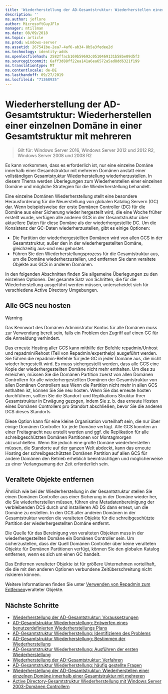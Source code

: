 ```yaml
---
title: 'Wiederherstellung der AD-Gesamtstruktur: Wiederherstellen einer einzelnen Domäne in einer Gesamtstruktur mit mehreren'
description: ''
ms.author: joflore
author: MicrosoftGuyJFlo
manager: mtillman
ms.date: 08/09/2018
ms.topic: article
ms.prod: windows-server
ms.assetid: 267541be-2ea7-4af6-ab34-8b5a3fedee2d
ms.technology: identity-adds
ms.openlocfilehash: 2582ffacb169b59692c0510469131b58be09d5f3
ms.sourcegitcommit: 6aff3d88ff22ea141a6ea6572a5ad8dd6321f199
ms.translationtype: MT
ms.contentlocale: de-DE
ms.lasthandoff: 09/27/2019
ms.locfileid: "71368935"
---
```

# <a name="ad-forest-recovery---recovering-a-single-domain-in-a-multidomain-forest"></a>Wiederherstellung der AD-Gesamtstruktur: Wiederherstellen einer einzelnen Domäne in einer Gesamtstruktur mit mehreren

>Gilt für: Windows Server 2016, Windows Server 2012 und 2012 R2, Windows Server 2008 und 2008 R2

Es kann vorkommen, dass es erforderlich ist, nur eine einzelne Domäne innerhalb einer Gesamtstruktur mit mehreren Domänen anstatt einer vollständigen Gesamtstruktur Wiederherstellung wiederherzustellen. In diesem Thema werden Überlegungen zum Wiederherstellen einer einzelnen Domäne und mögliche Strategien für die Wiederherstellung behandelt.  
  
Eine einzelne Domänen Wiederherstellung stellt eine besondere Herausforderung für die Neuerstellung von globalen Katalog Servern (GC) dar. Wenn beispielsweise der erste Domänen Controller (DC) für die Domäne aus einer Sicherung wieder hergestellt wird, die eine Woche früher erstellt wurde, verfügen alle anderen GCS in der Gesamtstruktur über aktuellere Daten für diese Domäne als der wiederhergestellte DC. Um die Konsistenz der GC-Daten wiederherzustellen, gibt es einige Optionen:  
  
- Die Partition der wiederhergestellten Domänen wird von allen GCS in der Gesamtstruktur, außer den in der wiederhergestellten Domäne, gleichzeitig aus-und neu gehostet.  
- Führen Sie den Wiederherstellungsprozess für die Gesamtstruktur aus, um die Domäne wiederherzustellen, und entfernen Sie dann veraltete Objekte aus GCS in anderen Domänen.  
  
In den folgenden Abschnitten finden Sie allgemeine Überlegungen zu den einzelnen Optionen. Der gesamte Satz von Schritten, die für die Wiederherstellung ausgeführt werden müssen, unterscheidet sich für verschiedene Active Directory Umgebungen.  
  
## <a name="rehost-all-gcs"></a>Alle GCS neu hosten  

> [!WARNING]
> Das Kennwort des Domänen Administrator Kontos für alle Domänen muss zur Verwendung bereit sein, falls ein Problem den Zugriff auf einen GC für die Anmeldung verhindert.  

Das erneute Hosting aller GCS kann mithilfe der Befehle repadmin/Unhost und repadmin/Rehost (Teil von Repadmin/experthelp) ausgeführt werden. Sie führen die repadmin-Befehle für jede GC in jeder Domäne aus, die nicht wieder hergestellt wird. Es muss sichergestellt werden, dass alle GCS eine Kopie der wiederhergestellten Domäne nicht mehr enthalten. Um dies zu erreichen, müssen Sie die Domänen Partition zuerst von allen Domänen Controllern für alle wiederhergestellten Domänen der Gesamtstruktur von allen Domänen Controllern aus Wenn die Partition nicht mehr in allen GCS enthalten ist, können Sie Sie neu hosten. Wenn Sie das erneute hosten durchführen, sollten Sie die Standort-und Replikations Struktur Ihrer Gesamtstruktur in Erwägung gezogen, indem Sie z. b. das erneute Hosten eines Domänen Controllers pro Standort abschließen, bevor Sie die anderen DCS dieses Standorts  
  
Diese Option kann für eine kleine Organisation vorteilhaft sein, die nur über einige Domänen Controller für jede Domäne verfügt. Alle GCS konnten an einer Freitagnacht neu erstellt werden und ggf. die Replikation für alle schreibgeschützten Domänen Partitionen vor Montagmorgen abzuschließen. Wenn Sie jedoch eine große Domäne wiederherstellen müssen, die Standorte auf der ganzen Welt abdeckt, kann das erneute Hosting der schreibgeschützten Domänen Partition auf allen GCS für andere Domänen den Betrieb erheblich beeinträchtigen und möglicherweise zu einer Verlangsamung der Zeit erforderlich sein.  
  
## <a name="remove-lingering-objects"></a>Veraltete Objekte entfernen

Ähnlich wie bei der Wiederherstellung in der Gesamtstruktur stellen Sie einen Domänen Controller aus einer Sicherung in der Domäne wieder her, die Sie wiederherstellen müssen, führen eine Metadatenbereinigung der verbleibenden DCS durch und installieren AD DS dann erneut, um die Domäne zu erstellen. In den GCS aller anderen Domänen in der Gesamtstruktur werden die veralteten Objekte für die schreibgeschützte Partition der wiederhergestellten Domäne entfernt.  

Die Quelle für das Bereinigung von veralteten Objekten muss in der wiederhergestellten Domäne ein Domänen Controller sein. Um sicherzustellen, dass der Quell Domänen Controller über keine veralteten Objekte für Domänen Partitionen verfügt, können Sie den globalen Katalog entfernen, wenn es sich um einen GC handelt.  

Das Entfernen veralteter Objekte ist für größere Unternehmen vorteilhaft, die die mit den anderen Optionen verbundene Zeitüberschreitung nicht riskieren können.  

Weitere Informationen finden Sie unter [Verwenden von Repadmin zum Entfernen](https://technet.microsoft.com/library/cc785298.aspx)veralteter Objekte.

## <a name="next-steps"></a>Nächste Schritte

- [Wiederherstellung der AD-Gesamtstruktur: Voraussetzungen](AD-Forest-Recovery-Prerequisties.md)  
- [AD-Gesamtstruktur Wiederherstellung: Entwerfen eines benutzerdefinierten Wiederherstellungs Plans](AD-Forest-Recovery-Devising-a-Plan.md)  
- [AD-Gesamtstruktur Wiederherstellung: Identifizieren des Problems](AD-Forest-Recovery-Identify-the-Problem.md)
- [AD-Gesamtstruktur Wiederherstellung: Bestimmen der Wiederherstellung](AD-Forest-Recovery-Determine-how-to-Recover.md)
- [AD-Gesamtstruktur Wiederherstellung: Ausführen der ersten Wiederherstellung](AD-Forest-Recovery-Perform-initial-recovery.md)  
- [Wiederherstellung der AD-Gesamtstruktur: Verfahren](AD-Forest-Recovery-Procedures.md)  
- [AD-Gesamtstruktur Wiederherstellung: häufig gestellte Fragen](AD-Forest-Recovery-FAQ.md)  
- [Wiederherstellung der AD-Gesamtstruktur: Wiederherstellen einer einzelnen Domäne innerhalb einer Gesamtstruktur mit mehreren](AD-Forest-Recovery-Single-Domain-in-Multidomain-Recovery.md)  
- [Active Directory-Gesamtstruktur Wiederherstellung mit Windows Server 2003-Domänen Controllern](AD-Forest-Recovery-Windows-Server-2003.md)  

